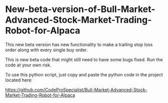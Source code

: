 # New-beta-version-of-Bull-Market-Advanced-Stock-Market-Trading-Robot-for-Alpaca
This new beta version has new functionality to make a trailing stop loss order along with every single buy order. 

This is new beta code that might still need to have some bugs fixed. Run the code at your own risk. 

To use this python script, just copy and paste the python code in the project located here: 

https://github.com/CodeProSpecialist/Bull-Market-Advanced-Stock-Market-Trading-Robot-for-Alpaca
